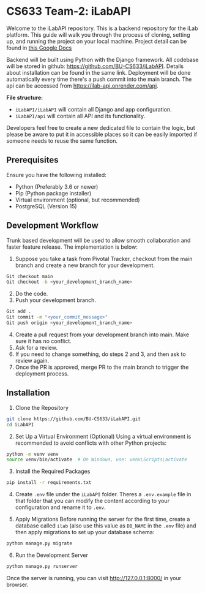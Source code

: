 # CS633 Team-2: iLabAPI

Welcome to the iLabAPI repository. This is a backend repository for the iLab platform. This guide will walk you through the process of cloning, setting up, and running the project on your local machine.
Project detail can be found in [this Google Docs](https://docs.google.com/document/d/1LrAqqTd58ldKJLBiHCrjrwJL641t1vtTooFNEX3d2c8/edit?usp=sharing)

Backend will be built using Python with the Django framework. All codebase will be stored in github: https://github.com/BU-CS633/iLabAPI. Details about installation can be found in the same link.
Deployment will be done automatically every time there's a push commit into the main branch. The api can be accessed from https://ilab-api.onrender.com/api.

**File structure:**
- `iLabAPI/iLabAPI` will contain all Django and app configuration.
- `iLabAPI/api` will contain all API and its functionality.

Developers feel free to create a new dedicated file to contain the logic, but please be aware to put it in accessible places so it can be easily imported if someone needs to reuse the same function.

## Prerequisites

Ensure you have the following installed:

- Python (Preferably 3.6 or newer)
- Pip (Python package installer)
- Virtual environment (optional, but recommended)
- PostgreSQL (Version 15)

## Development Workflow
Trunk based development will be used to allow smooth collaboration and faster feature release. The implementation is below:

1. Suppose you take a task from Pivotal Tracker, checkout from the main branch and create a new branch for your development.
```bash
Git checkout main
Git checkout -b <your_development_branch_name>
```
2. Do the code.
3. Push your development branch.
```bash
Git add .
Git commit -m "<your_commit_message>"
Git push origin <your_development_branch_name>
```
4. Create a pull request from your development branch into main.
Make sure it has no conflict.
5. Ask for a review.
6. If you need to change something, do steps 2 and 3, and then ask to review again.
7. Once the PR is approved, merge PR to the main branch to trigger the deployment process.

## Installation

1. Clone the Repository
```bash
git clone https://github.com/BU-CS633/iLabAPI.git
cd iLabAPI
```

2. Set Up a Virtual Environment (Optional)
Using a virtual environment is recommended to avoid conflicts with other Python projects:

```bash
python -m venv venv
source venv/bin/activate  # On Windows, use: venv\Scripts\activate
```

3. Install the Required Packages
```bash
pip install -r requirements.txt
```

4. Create `.env` file under the `iLabAPI` folder. Theres a `.env.example` file in that folder that you can modify the content according to your configuration and rename it to `.env`.


5. Apply Migrations
Before running the server for the first time, create a database called `ilab` (also use this value as `DB_NAME` in the `.env` file) and then apply migrations to set up your database schema:
```bash
python manage.py migrate
```

6. Run the Development Server
```bash
python manage.py runserver
```
Once the server is running, you can visit http://127.0.0.1:8000/ in your browser.